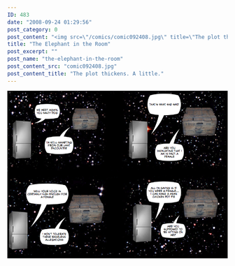 ```yaml
---
ID: 483
date: "2008-09-24 01:29:56"
post_category: 0
post_content: "<img src=\"/comics/comic092408.jpg\" title=\"The plot thickens. A little.\" />"
title: "The Elephant in the Room"
post_excerpt: ""
post_name: "the-elephant-in-the-room"
post_content_src: "comic092408.jpg"
post_content_title: "The plot thickens. A little."
---
```



[![The plot thickens. A little.](/comics-hi-res/comic092408.jpg)](/comics-hi-res/comic092408.jpg)
